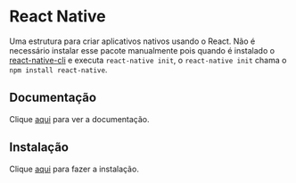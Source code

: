 # React Native

Uma estrutura para criar aplicativos nativos usando o React. Não é necessário instalar esse pacote manualmente pois quando é instalado o [react-native-cli](react-native-cli.md) e executa `react-native init`, o `react-native init` chama o `npm install react-native`.

## Documentação

Clique [aqui](https://github.com/facebook/react-native) para ver a documentação.

## Instalação

Clique [aqui](https://www.npmjs.com/package/react-native) para fazer a instalação.
